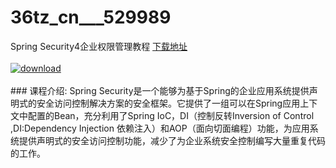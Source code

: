# 36tz_cn___529989
Spring Security4企业权限管理教程
[下载地址](http://www.36tz.cn/article/529989 "下载地址")
<br/></br>[![download](http://36tz.cn/muke_img/2020_01_1-55-300x229.png "下载地址")](http://www.36tz.cn/article/529989 "下载地址")
<br/></br>### 课程介绍:
Spring Security是一个能够为基于Spring的企业应用系统提供声明式的安全访问控制解决方案的安全框架。它提供了一组可以在Spring应用上下文中配置的Bean，充分利用了Spring IoC，DI（控制反转Inversion of Control ,DI:Dependency Injection 依赖注入）和AOP（面向切面编程）功能，为应用系统提供声明式的安全访问控制功能，减少了为企业系统安全控制编写大量重复代码的工作。


